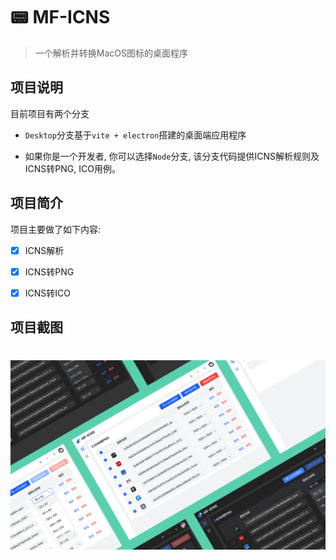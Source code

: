 # 📟 MF-ICNS

> 一个解析并转换MacOS图标的桌面程序

## 项目说明

目前项目有两个分支

- `Desktop`分支基于`vite + electron`搭建的桌面端应用程序

- 如果你是一个开发者, 你可以选择`Node`分支, 该分支代码提供ICNS解析规则及ICNS转PNG, ICO用例。

## 项目简介

项目主要做了如下内容:

- [x] ICNS解析

- [x] ICNS转PNG

- [x] ICNS转ICO

## 项目截图

<h1 align="center">
  <img src="https://raw.githubusercontent.com/fengtianxi001/MF-ICNS/desktop/screenshot/cover.png" title="Smiley Sans">
</h1>

